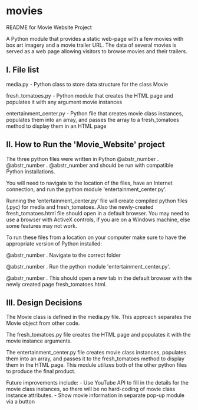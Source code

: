 # movies

README for Movie Website Project

A Python module that provides a static web-page with a few movies with box art imagery and a movie trailer URL. The data of several movies is served as a web page allowing visitors to browse movies and their trailers.

## I. File list

media.py - Python class to store data structure for the class Movie

fresh_tomatoes.py - Python module that creates the HTML page and populates it with any argument movie instances 

entertainment_center.py - Python file that creates movie class instances, populates them into an array, and passes the array to a fresh_tomatoes method to display them in an HTML page

## II. How to Run the 'Movie_Website' project

The three python files were written in Python @abstr_number . @abstr_number . @abstr_number and should be run with compatible Python installations.

You will need to navigate to the location of the files, have an Internet connection, and run the python module 'entertainment_center.py'. 

Running the 'entertainment_center.py' file will create compiled python files (.pyc) for media and fresh_tomatoes. Also the newly-created fresh_tomatoes.html file should open in a default browser. You may need to use a browser with ActiveX controls, if you are on a Windows machine, else some features may not work.

To run these files from a location on your computer make sure to have the appropriate version of Python installed:

@abstr_number . Navigate to the correct folder

@abstr_number . Run the python module 'entertainment_center.py'.

@abstr_number . This should open a new tab in the default browser with the newly created page fresh_tomatoes.html.

## III. Design Decisions 

The Movie class is defined in the media.py file. This approach separates the Movie object from other code.

The fresh_tomatoes.py file creates the HTML page and populates it with the movie instance arguments. 

The entertainment_center.py file creates movie class instances, populates them into an array, and passes it to the fresh_tomatoes method to display them in the HTML page. This module utilizes both of the other python files to produce the final product.

Future improvements include: \- Use YouTube API to fill in the details for the movie class instances, so there will be no hard-coding of movie class instance attributes. \- Show movie information in separate pop-up module via a button

